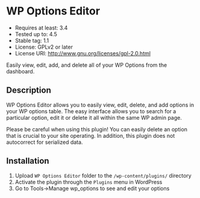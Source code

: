 # WP Options Editor

* Requires at least: 3.4
* Tested up to: 4.5
* Stable tag: 1.1
* License: GPLv2 or later
* License URI: http://www.gnu.org/licenses/gpl-2.0.html

Easily view, edit, add, and delete all of your WP Options from the dashboard.

## Description

WP Options Editor allows you to easily view, edit, delete, and add options in your WP options table. The easy interface allows you to search for a particular option, edit it or delete it all within the same WP admin page.

Please be careful when using this plugin! You can easily delete an option that is crucial to your site operating. In addition, this plugin does not autocorrect for serialized data.

## Installation

1. Upload `WP Options Editor` folder to the `/wp-content/plugins/` directory
2. Activate the plugin through the `Plugins` menu in WordPress
3. Go to Tools->Manage wp_options to see and edit your options
